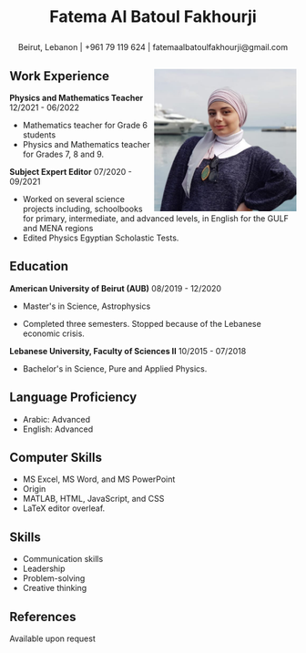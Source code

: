 # <p style="text-align: center;">Fatema Al Batoul Fakhourji</p>
<p style="text-align: center;">Beirut, Lebanon | +961 79 119 624 | fatemaalbatoulfakhourji@gmail.com</p>

<div>
  <img align ="right" alt="Fatema Fakhourji" src="https://github.com/fatema-fakhourji/Markdown-CV/blob/master/fatema.png?raw=true" width="250" height="250">
  <h2> Work Experience </h2>
 <strong>Physics and Mathematics Teacher</strong> 12/2021 - 06/2022
 <ul>
 <li>Mathematics teacher for Grade 6 students</li>
 <li>Physics and Mathematics teacher for Grades 7, 8 and 9.</li>
</ul>
 <strong>Subject Expert Editor</strong> 07/2020 - 09/2021
 <ul>
 <li>Worked on several science projects including, schoolbooks for primary, intermediate, and advanced levels, in English for the GULF and MENA regions</li>
 <li>Edited Physics Egyptian Scholastic Tests.</li>
</ul>
</div>


## Education
 **American University of Beirut (AUB)** 08/2019 - 12/2020

- Master's in Science, Astrophysics

- Completed three semesters. Stopped because of the Lebanese economic crisis.

 **Lebanese University, Faculty of Sciences II** 10/2015 - 07/2018

- Bachelor's in Science, Pure and Applied Physics. 

## Language Proficiency 
- Arabic: Advanced
- English: Advanced 

## Computer Skills
- MS Excel, MS Word, and MS PowerPoint
- Origin
- MATLAB, HTML, JavaScript, and CSS
- LaTeX editor overleaf.

## Skills
- Communication skills
- Leadership
- Problem-solving
- Creative thinking

## References
Available upon request

